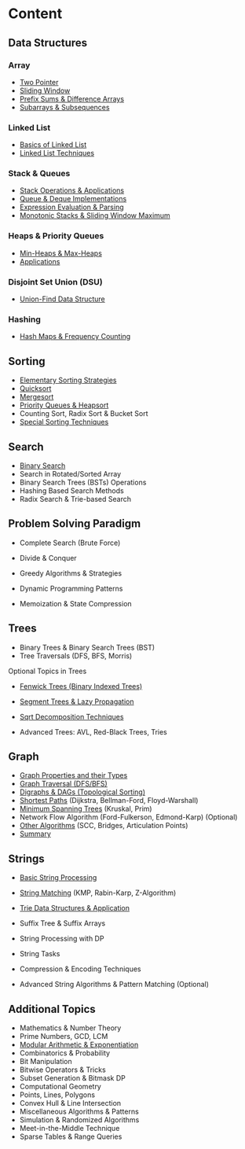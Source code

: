 # Content

## Data Structures

### Array

* [Two Pointer](array/ch1.md)
* [Sliding Window](array/ch2.md)
* [Prefix Sums & Difference Arrays](array/ch3.md)
* [Subarrays & Subsequences](array/ch4.md)

### Linked List

* [Basics of Linked List](ll/ch1.md)
* [Linked List Techniques](ll/ch2.md)

### Stack & Queues

* [Stack Operations & Applications](stknq/ch1.md)
* [Queue & Deque Implementations](stknq/ch2.md)
* [Expression Evaluation & Parsing](stknq/ch3.md)
* [Monotonic Stacks & Sliding Window Maximum](stknq/ch4.md)

### Heaps & Priority Queues

* [Min-Heaps & Max-Heaps](heaps/ch1.md)
* [Applications](heaps/ch2.md)

### Disjoint Set Union (DSU)

* [Union-Find Data Structure](dsu.md)

### Hashing

* [Hash Maps & Frequency Counting](hash/ch1.md)

## Sorting

* [Elementary Sorting Strategies](sorting/ch1.md)
* [Quicksort](sorting/ch2.md)
* [Mergesort](sorting/ch3.md)
* [Priority Queues & Heapsort](heaps/ch1.md)
* Counting Sort, Radix Sort & Bucket Sort
* [Special Sorting Techniques](sorting/ch6.md)

## Search

* [Binary Search](search/binary_search.md)
* Search in Rotated/Sorted Array
* Binary Search Trees (BSTs) Operations
* Hashing Based Search Methods
* Radix Search & Trie-based Search

## Problem Solving Paradigm

- Complete Search (Brute Force)

- Divide & Conquer

- Greedy Algorithms & Strategies

- Dynamic Programming Patterns

- Memoization & State Compression

## Trees

* Binary Trees & Binary Search Trees (BST)
* Tree Traversals (DFS, BFS, Morris)

Optional Topics in Trees

* [Fenwick Trees (Binary Indexed Trees)](trees/ch3.md)
* [Segment Trees & Lazy Propagation](trees/ch4.md)
* [Sqrt Decomposition Techniques](trees/ch5.md)

* Advanced Trees: AVL, Red-Black Trees, Tries

## Graph

* [Graph Properties and their Types](graphs/ch1.md)
* [Graph Traversal (DFS/BFS)](graphs/ch2.md)
* [Digraphs & DAGs (Topological Sorting)](graphs/ch3.md)
* [Shortest Paths](graphs/ch4.md) (Dijkstra, Bellman-Ford, Floyd-Warshall)
* [Minimum Spanning Trees](graphs/ch5.md) (Kruskal, Prim)
* Network Flow Algorithm (Ford-Fulkerson, Edmond-Karp) (Optional)
* [Other Algorithms](graphs/ch6.md) (SCC, Bridges, Articulation Points)
* [Summary](graphs/summary.md)

## Strings

* [Basic String Processing](strings/ch1.md)
* [String Matching](strings/ch2.md) (KMP, Rabin-Karp, Z-Algorithm)
* [Trie Data Structures & Application](strings/ch3.md)
* Suffix Tree & Suffix Arrays
* String Processing with DP
* String Tasks

* Compression & Encoding Techniques
* Advanced String Algorithms & Pattern Matching (Optional)



## Additional Topics

* Mathematics & Number Theory
* Prime Numbers, GCD, LCM
* [Modular Arithmetic & Exponentiation](additional/ch3.md)
* Combinatorics & Probability
* Bit Manipulation
* Bitwise Operators & Tricks
* Subset Generation & Bitmask DP
* Computational Geometry
* Points, Lines, Polygons
* Convex Hull & Line Intersection
* Miscellaneous Algorithms & Patterns
* Simulation & Randomized Algorithms
* Meet-in-the-Middle Technique
* Sparse Tables & Range Queries
